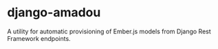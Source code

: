 django-amadou
=============

A utility for automatic provisioning of Ember.js models from Django Rest Framework endpoints.
